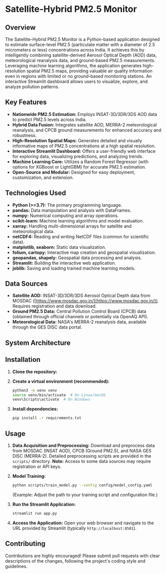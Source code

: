 # Satellite-Hybrid PM2.5 Monitor

## Overview

The Satellite-Hybrid PM2.5 Monitor is a Python-based application designed to estimate surface-level PM2.5 (particulate matter with a diameter of 2.5 micrometers or less) concentrations across India. It achieves this by intelligently combining satellite-derived Aerosol Optical Depth (AOD) data, meteorological reanalysis data, and ground-based PM2.5 measurements. Leveraging machine learning algorithms, the application generates high-resolution spatial PM2.5 maps, providing valuable air quality information even in regions with limited or no ground-based monitoring stations. An interactive Streamlit dashboard allows users to visualize, explore, and analyze pollution patterns.

## Key Features

*   **Nationwide PM2.5 Estimation:** Employs INSAT-3D/3DR/3DS AOD data to predict PM2.5 levels across India.
*   **Hybrid Data Fusion:** Integrates satellite AOD, MERRA-2 meteorological reanalysis, and CPCB ground measurements for enhanced accuracy and robustness.
*   **High-Resolution Spatial Maps:** Generates detailed and visually informative maps of PM2.5 concentrations at a high spatial resolution.
*   **Interactive Streamlit Dashboard:** Offers a user-friendly web interface for exploring data, visualizing predictions, and analyzing trends.
*   **Machine Learning Core:** Utilizes a Random Forest Regressor (with options for XGBoost or LightGBM) for accurate PM2.5 estimation.
*   **Open-Source and Modular:** Designed for easy deployment, customization, and extension.

## Technologies Used

*   **Python (>=3.7):** The primary programming language.
*   **pandas:** Data manipulation and analysis with DataFrames.
*   **numpy:** Numerical computing and array operations.
*   **scikit-learn:** Machine learning algorithms and model evaluation.
*   **xarray:** Handling multi-dimensional arrays for satellite and meteorological data.
*   **netCDF4:** Reading and writing NetCDF files (common for scientific data).
*   **matplotlib, seaborn:** Static data visualization.
*   **folium, cartopy:** Interactive map creation and geospatial visualization.
*   **geopandas, shapely:** Geospatial data processing and analysis.
*   **Streamlit:** Building the interactive web application.
*   **joblib:** Saving and loading trained machine learning models.

## Data Sources

*   **Satellite AOD:** INSAT-3D/3DR/3DS Aerosol Optical Depth data from MOSDAC ([https://www.mosdac.gov.in/](https://www.mosdac.gov.in/)).  Requires registration and data download.
*   **Ground PM2.5 Data:** Central Pollution Control Board (CPCB) data (obtained through official channels or potentially via OpenAQ API).
*   **Meteorological Data:** NASA's MERRA-2 reanalysis data, available through the GES DISC data portal.

## System Architecture

## Installation

1.  **Clone the repository:**
2.  **Create a virtual environment (recommended):**

    ```bash
    python3 -m venv venv
    source venv/bin/activate  # On Linux/macOS
    venv\Scripts\activate  # On Windows
    ```

3.  **Install dependencies:**

    ```bash
    pip install -r requirements.txt
    ```

## Usage

1.  **Data Acquisition and Preprocessing:** Download and preprocess data from MOSDAC (INSAT AOD), CPCB (Ground PM2.5), and NASA GES DISC (MERRA-2).  Detailed preprocessing scripts are provided in the `scripts/` directory.  **Note:** Access to some data sources may require registration or API keys.

2.  **Model Training:**

    ```bash
    python scripts/train_model.py --config config/model_config.yaml
    ```
    (Example:  Adjust the path to your training script and configuration file.)

3.  **Run the Streamlit Application:**

    ```bash
    streamlit run app.py
    ```

4.  **Access the Application:** Open your web browser and navigate to the URL provided by Streamlit (typically `http://localhost:8501`).

## Contributing

Contributions are highly encouraged! Please submit pull requests with clear descriptions of the changes, following the project's coding style and guidelines.
